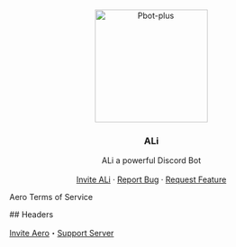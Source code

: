 <!-- PROJECT LOGO -->
<br />
<p align="center">
  <a href="https://github.com/brblacky/ALi">
    <img src="https://media.discordapp.net/attachments/841728122633715743/867392701997908008/uwp1269208-01.jpeg" alt="Pbot-plus" width="200" height="200">
  </a>

  <h3 align="center">ALi</h3>

  <p align="center">
    ALi a powerful Discord Bot
    <br />
    <br />
    <a href="https://discord.com/api/oauth2/authorize?client_id=841716414053351486&permissions=8&scope=bot">Invite ALi</a>
    ·
    <a href="https://github.com/brblacky/ALi/issues">Report Bug</a>
    ·
    <a href="https://github.com/brblacky/ALi/issues">Request Feature</a>
  </p>
</p>

Aero Terms of Service

<a name="headers"/>
## Headers

[Invite Aero](https://discord.com/api/oauth2/authorize?client_id=912627846999052328&permissions=36768832&scope=applications.commands%20bot)・[Support Server](https://discord.gg/shtMdyphkH)
